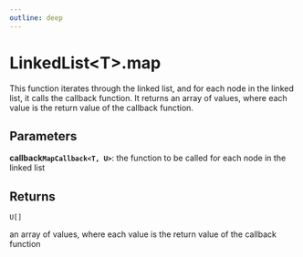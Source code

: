 ```yaml
---
outline: deep
---
```


# **LinkedList&lt;T&gt;.map**

This function iterates through the linked list,
and for each node in the linked list, it calls the callback function.
It returns an array of values, where each value is the return value of the callback function.

## ****Parameters****

**callback`MapCallback<T, U>`**: the function to be called for each node in the linked list

## ****Returns****

`U[]`

an array of values, where each value is the return value of the callback function

